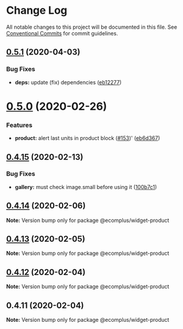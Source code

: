 # Change Log

All notable changes to this project will be documented in this file.
See [Conventional Commits](https://conventionalcommits.org) for commit guidelines.

## [0.5.1](https://github.com/ecomplus/storefront/compare/@ecomplus/widget-product@0.5.0...@ecomplus/widget-product@0.5.1) (2020-04-03)


### Bug Fixes

* **deps:** update (fix) dependencies ([eb12277](https://github.com/ecomplus/storefront/commit/eb1227744b8015f3150f257781f3a98e7dfc2db4))





# [0.5.0](https://github.com/ecomplus/storefront/compare/@ecomplus/widget-product@0.4.15...@ecomplus/widget-product@0.5.0) (2020-02-26)


### Features

* **product:** alert last units in product block ([#153](https://github.com/ecomplus/storefront/issues/153))' ([eb6d367](https://github.com/ecomplus/storefront/commit/eb6d3671a6a4f56acecfe79781f967a1e101a4a0))





## [0.4.15](https://github.com/ecomplus/widget-product/compare/@ecomplus/widget-product@0.4.14...@ecomplus/widget-product@0.4.15) (2020-02-13)


### Bug Fixes

* **gallery:** must check image.small before using it ([100b7c1](https://github.com/ecomplus/widget-product/commit/100b7c1abe83387bee0fcbd1ac27455e58b26ffd))





## [0.4.14](https://github.com/ecomclub/widget-product/compare/@ecomplus/widget-product@0.4.13...@ecomplus/widget-product@0.4.14) (2020-02-06)

**Note:** Version bump only for package @ecomplus/widget-product





## [0.4.13](https://github.com/ecomclub/widget-product/compare/@ecomplus/widget-product@0.4.12...@ecomplus/widget-product@0.4.13) (2020-02-05)

**Note:** Version bump only for package @ecomplus/widget-product





## [0.4.12](https://github.com/ecomclub/widget-product/compare/@ecomplus/widget-product@0.4.11...@ecomplus/widget-product@0.4.12) (2020-02-04)

**Note:** Version bump only for package @ecomplus/widget-product





## 0.4.11 (2020-02-04)

**Note:** Version bump only for package @ecomplus/widget-product
